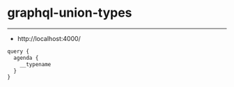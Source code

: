 # graphql-union-types

---

- http://localhost:4000/

```js
query {
  agenda {
    __typename
  }
}
```
